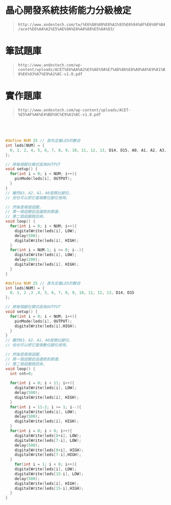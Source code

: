 # 晶心開發系統技術能力分級檢定
> `http://www.andestech.com/tw/%E6%8A%80%E8%A1%93%E6%94%AF%E6%8F%B4/acet%E6%AA%A2%E5%AE%9A%E8%A8%88%E5%8A%83/`
# 筆試題庫
> `http://www.andestech.com/wp-content/uploads/ACET%E6%AA%A2%E5%AE%9A%E7%AD%86%E8%A9%A6%E9%81%B8%E6%93%87%E9%A1%8C-v1.0.pdf ` 
# 實作題庫
> `http://www.andestech.com/wp-content/uploads/ACET-%E5%AF%A6%E4%BD%9C%E9%A1%8C-v1.0.pdf`
```

```
#
```c

#define NUM 25 // 首先定義LED的數目
int leds[NUM] = {
  0, 1, 2, 4, 5, 6, 7, 8, 9, 10, 11, 12, 13, D14, D15, A0, A1, A2, A3, LED1, LED2, LED3,LED4
};

// 將每個腳位模式設為OUTPUT
void setup() {               
  for(int i = 0; i < NUM; i++){
    pinMode(leds[i], OUTPUT);
  }    
}
// 雖然A3、A2、A1、A0是類比腳位，
// 但也可以把它當做數位腳位使用。

// 然後是兩個迴圈，
// 第一個迴圈從這邊跑到那邊，
// 第二個迴圈跑回來。
void loop() {
  for(int i = 0; i < NUM; i++){
    digitalWrite(leds[i], LOW);
    delay(500);
    digitalWrite(leds[i], HIGH);
  }
  for(int i = NUM-1; i >= 0; i--){
    digitalWrite(leds[i], LOW);
    delay(200);
    digitalWrite(leds[i], HIGH);
  }
}
```
```C
#define NUM 25 // 首先定義LED的數目
int leds[NUM] = {
  0, 1, 2 ,3 ,4, 5, 6, 7, 8, 9, 10, 11, 12, 13, D14, D15
};

// 將每個腳位模式設為OUTPUT
void setup() {               
  for(int i = 0; i < NUM; i++){
    pinMode(leds[i], OUTPUT);
    digitalWrite(leds[i],HIGH);
  }    
}
// 雖然A3、A2、A1、A0是類比腳位，
// 但也可以把它當做數位腳位使用。

// 然後是兩個迴圈，
// 第一個迴圈從這邊跑到那邊，
// 第二個迴圈跑回來。
void loop() {
  int cnt=0;
  
  for(int i = 0; i < 11; i++){
    digitalWrite(leds[i], LOW);
    delay(500);
    digitalWrite(leds[i], HIGH);
  }
  for(int i = 11-2; i >= 1; i--){
    digitalWrite(leds[i], LOW);
    delay(500);
    digitalWrite(leds[i], HIGH);
  }
  for(int i = 0; i < 8; i++){
    digitalWrite(leds[8+i], LOW);
    digitalWrite(leds[7-i], LOW);
    delay(500);
    digitalWrite(leds[8+i], HIGH);
    digitalWrite(leds[7-i],HIGH);
  }
    for(int i = 1; i < 8; i++){
    digitalWrite(leds[i], LOW);
    digitalWrite(leds[15-i], LOW);
    delay(500);
    digitalWrite(leds[i], HIGH);
    digitalWrite(leds[15-i],HIGH);
  }
}
```

